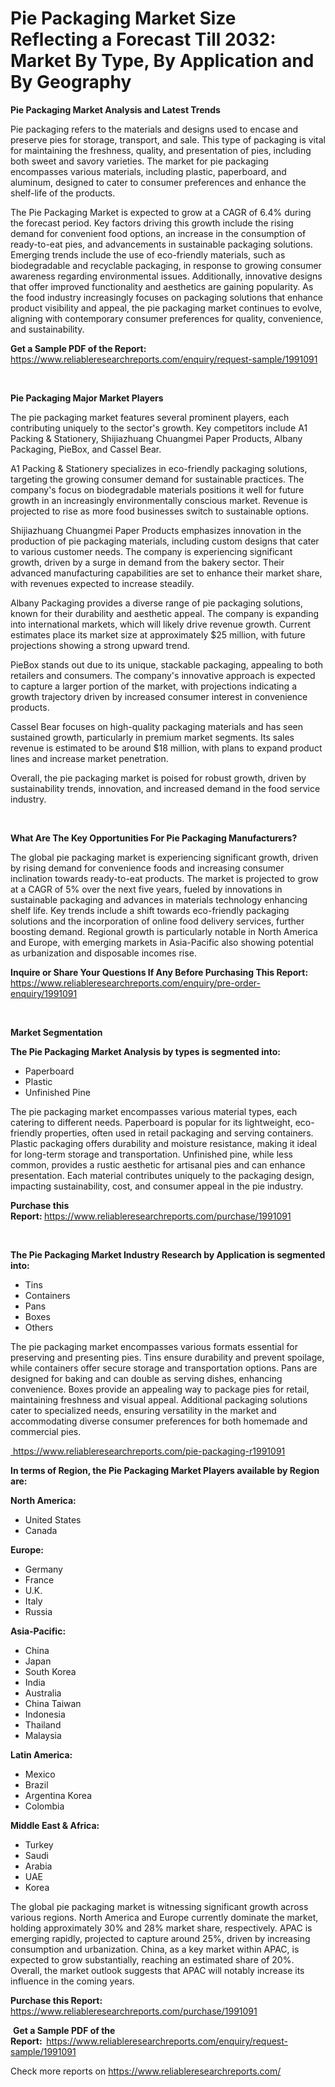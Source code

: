 <p><h1>Pie Packaging Market Size Reflecting a Forecast Till 2032: Market By Type, By Application and By Geography</h1></p><p><strong>Pie Packaging Market Analysis and Latest Trends</strong></p>
<p><p>Pie packaging refers to the materials and designs used to encase and preserve pies for storage, transport, and sale. This type of packaging is vital for maintaining the freshness, quality, and presentation of pies, including both sweet and savory varieties. The market for pie packaging encompasses various materials, including plastic, paperboard, and aluminum, designed to cater to consumer preferences and enhance the shelf-life of the products.</p><p>The Pie Packaging Market is expected to grow at a CAGR of 6.4% during the forecast period. Key factors driving this growth include the rising demand for convenient food options, an increase in the consumption of ready-to-eat pies, and advancements in sustainable packaging solutions. Emerging trends include the use of eco-friendly materials, such as biodegradable and recyclable packaging, in response to growing consumer awareness regarding environmental issues. Additionally, innovative designs that offer improved functionality and aesthetics are gaining popularity. As the food industry increasingly focuses on packaging solutions that enhance product visibility and appeal, the pie packaging market continues to evolve, aligning with contemporary consumer preferences for quality, convenience, and sustainability.</p></p>
<p><strong>Get a Sample PDF of the Report:&nbsp;</strong> <a href="https://www.reliableresearchreports.com/enquiry/request-sample/1991091?utm_campaign=2245&utm_medium=2&utm_source=Github&utm_content=ia&utm_term=09032025&utm_id=pie-packaging">https://www.reliableresearchreports.com/enquiry/request-sample/1991091</a></p>
<p>&nbsp;</p>
<p><strong>Pie Packaging Major Market Players</strong></p>
<p><p>The pie packaging market features several prominent players, each contributing uniquely to the sector's growth. Key competitors include A1 Packing & Stationery, Shijiazhuang Chuangmei Paper Products, Albany Packaging, PieBox, and Cassel Bear.</p><p>A1 Packing & Stationery specializes in eco-friendly packaging solutions, targeting the growing consumer demand for sustainable practices. The company's focus on biodegradable materials positions it well for future growth in an increasingly environmentally conscious market. Revenue is projected to rise as more food businesses switch to sustainable options.</p><p>Shijiazhuang Chuangmei Paper Products emphasizes innovation in the production of pie packaging materials, including custom designs that cater to various customer needs. The company is experiencing significant growth, driven by a surge in demand from the bakery sector. Their advanced manufacturing capabilities are set to enhance their market share, with revenues expected to increase steadily.</p><p>Albany Packaging provides a diverse range of pie packaging solutions, known for their durability and aesthetic appeal. The company is expanding into international markets, which will likely drive revenue growth. Current estimates place its market size at approximately $25 million, with future projections showing a strong upward trend.</p><p>PieBox stands out due to its unique, stackable packaging, appealing to both retailers and consumers. The company's innovative approach is expected to capture a larger portion of the market, with projections indicating a growth trajectory driven by increased consumer interest in convenience products.</p><p>Cassel Bear focuses on high-quality packaging materials and has seen sustained growth, particularly in premium market segments. Its sales revenue is estimated to be around $18 million, with plans to expand product lines and increase market penetration.</p><p>Overall, the pie packaging market is poised for robust growth, driven by sustainability trends, innovation, and increased demand in the food service industry.</p></p>
<p>&nbsp;</p>
<p><strong>What Are The Key Opportunities For Pie Packaging Manufacturers?</strong></p>
<p><p>The global pie packaging market is experiencing significant growth, driven by rising demand for convenience foods and increasing consumer inclination towards ready-to-eat products. The market is projected to grow at a CAGR of 5% over the next five years, fueled by innovations in sustainable packaging and advances in materials technology enhancing shelf life. Key trends include a shift towards eco-friendly packaging solutions and the incorporation of online food delivery services, further boosting demand. Regional growth is particularly notable in North America and Europe, with emerging markets in Asia-Pacific also showing potential as urbanization and disposable incomes rise.</p></p>
<p><strong>Inquire or Share Your Questions If Any Before Purchasing This Report:</strong> <a href="https://www.reliableresearchreports.com/enquiry/pre-order-enquiry/1991091?utm_campaign=2245&utm_medium=2&utm_source=Github&utm_content=ia&utm_term=09032025&utm_id=pie-packaging">https://www.reliableresearchreports.com/enquiry/pre-order-enquiry/1991091</a></p>
<p>&nbsp;</p>
<p><strong>Market Segmentation</strong></p>
<p><strong>The Pie Packaging Market Analysis by types is segmented into:</strong></p>
<p><ul><li>Paperboard</li><li>Plastic</li><li>Unfinished Pine</li></ul></p>
<p><p>The pie packaging market encompasses various material types, each catering to different needs. Paperboard is popular for its lightweight, eco-friendly properties, often used in retail packaging and serving containers. Plastic packaging offers durability and moisture resistance, making it ideal for long-term storage and transportation. Unfinished pine, while less common, provides a rustic aesthetic for artisanal pies and can enhance presentation. Each material contributes uniquely to the packaging design, impacting sustainability, cost, and consumer appeal in the pie industry.</p></p>
<p><strong>Purchase this Report:&nbsp;</strong><a href="https://www.reliableresearchreports.com/purchase/1991091?utm_campaign=2245&utm_medium=2&utm_source=Github&utm_content=ia&utm_term=09032025&utm_id=pie-packaging">https://www.reliableresearchreports.com/purchase/1991091</a></p>
<p>&nbsp;</p>
<p><strong>The Pie Packaging Market Industry Research by Application is segmented into:</strong></p>
<p><ul><li>Tins</li><li>Containers</li><li>Pans</li><li>Boxes</li><li>Others</li></ul></p>
<p><p>The pie packaging market encompasses various formats essential for preserving and presenting pies. Tins ensure durability and prevent spoilage, while containers offer secure storage and transportation options. Pans are designed for baking and can double as serving dishes, enhancing convenience. Boxes provide an appealing way to package pies for retail, maintaining freshness and visual appeal. Additional packaging solutions cater to specialized needs, ensuring versatility in the market and accommodating diverse consumer preferences for both homemade and commercial pies.</p></p>
<p><a href="https://www.reliableresearchreports.com/pie-packaging-r1991091?utm_campaign=2245&utm_medium=2&utm_source=Github&utm_content=ia&utm_term=09032025&utm_id=pie-packaging">&nbsp;https://www.reliableresearchreports.com/pie-packaging-r1991091</a></p>
<p><strong>In terms of Region, the Pie Packaging Market Players available by Region are:</strong></p>
<p>
    <p> <strong> North America: </strong>
        <ul>
            <li>United States</li>
            <li>Canada</li>
        </ul>
        </p> 
    <p> <strong> Europe: </strong>
        <ul>
            <li>Germany</li>
            <li>France</li>
            <li>U.K.</li>
            <li>Italy</li>
            <li>Russia</li>
        </ul>
        </p> 
    <p> <strong> Asia-Pacific: </strong>
        <ul>
            <li>China</li>
            <li>Japan</li>
            <li>South Korea</li>
            <li>India</li>
            <li>Australia</li>
            <li>China Taiwan</li>
            <li>Indonesia</li>
            <li>Thailand</li>
            <li>Malaysia</li>
        </ul>
        </p> 
    <p> <strong> Latin America: </strong>
        <ul>
            <li>Mexico</li>
            <li>Brazil</li>
            <li>Argentina Korea</li>
            <li>Colombia</li>
        </ul>
        </p> 
    <p> <strong> Middle East & Africa: </strong>
        <ul>
            <li>Turkey</li>
            <li>Saudi</li>
            <li>Arabia</li>
            <li>UAE</li>
            <li>Korea</li>
        </ul>
    </p>
    </p>
<p><p>The global pie packaging market is witnessing significant growth across various regions. North America and Europe currently dominate the market, holding approximately 30% and 28% market share, respectively. APAC is emerging rapidly, projected to capture around 25%, driven by increasing consumption and urbanization. China, as a key market within APAC, is expected to grow substantially, reaching an estimated share of 20%. Overall, the market outlook suggests that APAC will notably increase its influence in the coming years.</p></p>
<p><strong>Purchase this Report: </strong><a href="https://www.reliableresearchreports.com/purchase/1991091?utm_campaign=2245&utm_medium=2&utm_source=Github&utm_content=ia&utm_term=09032025&utm_id=pie-packaging">https://www.reliableresearchreports.com/purchase/1991091</a></p>
<p>&nbsp;<strong>Get a Sample PDF of the Report:&nbsp;&nbsp;</strong><a href="https://www.reliableresearchreports.com/enquiry/request-sample/1991091?utm_campaign=2245&utm_medium=2&utm_source=Github&utm_content=ia&utm_term=09032025&utm_id=pie-packaging">https://www.reliableresearchreports.com/enquiry/request-sample/1991091</a></p>
<p><strong></strong></p>
<p>Check more reports on <a href="https://www.reliableresearchreports.com/?utm_campaign=2245&utm_medium=2&utm_source=Github&utm_content=ia&utm_term=09032025&utm_id=pie-packaging">https://www.reliableresearchreports.com/</a></p>